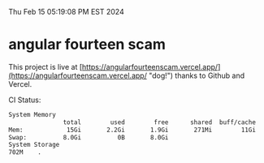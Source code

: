 Thu Feb 15 05:19:08 PM EST 2024

# angular fourteen scam


This project is live at [https://angularfourteenscam.vercel.app/](https://angularfourteenscam.vercel.app/ "dog!") thanks to Github and Vercel.

CI Status: 

```bash
System Memory
               total        used        free      shared  buff/cache   available
Mem:            15Gi       2.2Gi       1.9Gi       271Mi        11Gi        13Gi
Swap:          8.0Gi          0B       8.0Gi
System Storage
702M	.
```
